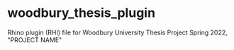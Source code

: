 # woodbury_thesis_plugin
Rhino plugin (RHI) file for Woodbury University Thesis Project Spring 2022, "PROJECT NAME"
